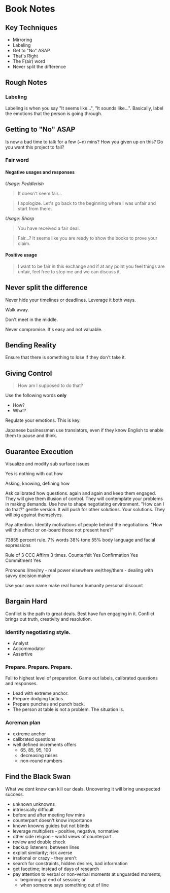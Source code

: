 # Book Notes

## Key Techniques
- Mirroring
- Labeling
- Get to "No" ASAP
- That's Right
- The F(air) word
- Never split the difference

## Rough Notes

### Labeling
Labeling is when you say "It seems like...", "It sounds like...".
Basically, label the emotions that the person is going through.

## Getting to "No" ASAP
Is now a bad time to talk for a few (~n) mins?
How you given up on this?
Do you want this project to fail?

### Fair word

#### Negative usages and responses

*Usage: Peddlerish*
> It doesn't seem fair... 

> I apologize. Let's go back to the beginning where I was unfair and start from there.

*Usage: Sharp*
> You have received a fair deal.

> Fair...? It seems like you are ready to show the books to prove your claim.

#### Positive usage

> I want to be fair in this exchange and if at any point you feel things are unfair, feel free to stop me and we can discuss it.

## Never split the difference

Never hide your timelines or deadlines.
Leverage it both ways.

Walk away.

Don't meet in the middle.

Never compromise. It's easy and not valuable.

## Bending Reality

Ensure that there is something to lose if they don't take it.

## Giving Control

> How am I supposed to do that?

Use the following words **only**
- How?
- What?

Regulate your emotions. This is key.

Japanese businessmen use translators, even if they know English to enable them to pause and think.

## Guarantee Execution

Visualize and modify sub surface issues

Yes is nothing with out how

Asking, knowing, defining how

Ask calibrated how questions. again and again and keep them engaged.
They will give them illusion of control. They will contemplate your problems in making demands.
Use how to shape negotiating environment. "How can I do that?" gentle version. 
It will push for other solutions. Your solutions. They will big against themselves.

Pay attention.
Identify motivations of people behind the negotiations. "How will this affect or on-board those not present here?"

73855 percent rule.
7% words
38% tone
55% body language and facial expressions

Rule of 3
CCC
Affirm 3 times.
Counterfeit Yes
Confirmation Yes
Commitment Yes

Pronouns
I/me/my - real power elsewhere
we/they/them - dealing with savvy decision maker

Use your own name make real
humor
humanity
personal discount

## Bargain Hard

Conflict is the path to great deals.
Best have fun engaging in it.
Conflict brings out truth, creativity and resolution.

### Identify negotiating style.
- Analyst
- Accommodator
- Assertive

### Prepare. Prepare. Prepare.
Fall to highest level of preparation.
Game out labels, calibrated questions and responses.
- Lead with extreme anchor.
- Prepare dodging tactics.
- Prepare punches and punch back.
- The person at table is not a problem. The situation is.

### Acreman plan
- extreme anchor
- calibrated questions
- well defined increments offers
    - 65, 85, 95, 100
    - decreasing raises
    - non-round numbers

## Find the Black Swan
What we dont know can kill our deals. Uncovering it will bring unexpected success.

- unknown unknowns
- intrinsically difficult
- before and after meeting few mins
- counterpart doesn't know importance
- known knowns guides but not blinds
- leverage multipliers - positive, negative, normative
- other side religion - world views of counterpart
- review and double check
- backup listeners; between lines
- exploit similarity; risk averse
- irrational or crazy - they aren't
- search for constraints, hidden desires, bad information
- get facetime; instead of days of research
- pay attention to verbal or non-verbal moments at unguarded moments; 
    - beginning or end of session; or 
    - when someone says something out of line 

